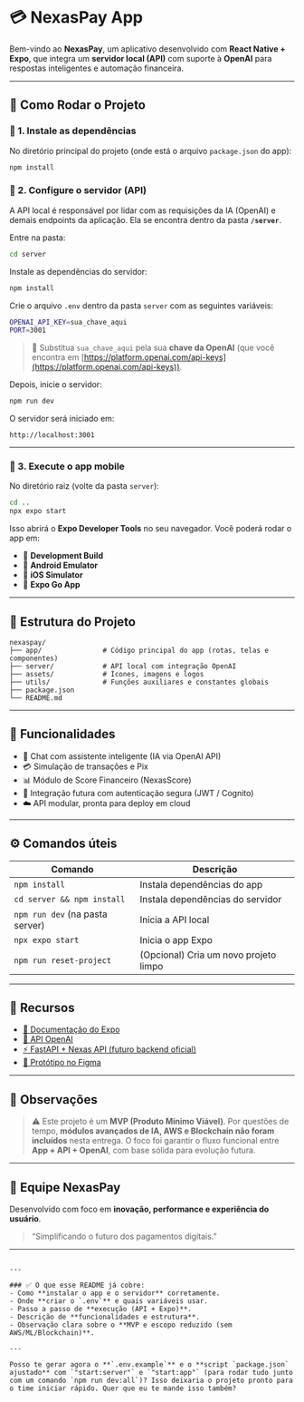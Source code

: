 
# 💳 NexasPay App

Bem-vindo ao **NexasPay**, um aplicativo desenvolvido com **React Native + Expo**, que integra um **servidor local (API)** com suporte à **OpenAI** para respostas inteligentes e automação financeira.

---

## 🚀 Como Rodar o Projeto

### 🧩 1. Instale as dependências

No diretório principal do projeto (onde está o arquivo `package.json` do app):

```bash
npm install
````

### 🧠 2. Configure o servidor (API)

A API local é responsável por lidar com as requisições da IA (OpenAI) e demais endpoints da aplicação.
Ela se encontra dentro da pasta **`/server`**.

Entre na pasta:

```bash
cd server
```

Instale as dependências do servidor:

```bash
npm install
```

Crie o arquivo `.env` dentro da pasta `server` com as seguintes variáveis:

```bash
OPENAI_API_KEY=sua_chave_aqui
PORT=3001
```

> 🔑 Substitua `sua_chave_aqui` pela sua **chave da OpenAI** (que você encontra em [https://platform.openai.com/api-keys](https://platform.openai.com/api-keys)).

Depois, inicie o servidor:

```bash
npm run dev
```

O servidor será iniciado em:

```
http://localhost:3001
```

---

### 📱 3. Execute o app mobile

No diretório raiz (volte da pasta `server`):

```bash
cd ..
npx expo start
```

Isso abrirá o **Expo Developer Tools** no seu navegador.
Você poderá rodar o app em:

* 🧪 **Development Build**
* 🤖 **Android Emulator**
* 🍏 **iOS Simulator**
* 📱 **Expo Go App**

---

## 🧰 Estrutura do Projeto

```
nexaspay/
├── app/               # Código principal do app (rotas, telas e componentes)
├── server/            # API local com integração OpenAI
├── assets/            # Ícones, imagens e logos
├── utils/             # Funções auxiliares e constantes globais
├── package.json
└── README.md
```

---

## 🧠 Funcionalidades

* 💬 Chat com assistente inteligente (IA via OpenAI API)
* 💳 Simulação de transações e Pix
* 📊 Módulo de Score Financeiro (NexasScore)
* 🔐 Integração futura com autenticação segura (JWT / Cognito)
* ☁️ API modular, pronta para deploy em cloud

---

## ⚙️ Comandos úteis

| Comando                         | Descrição                             |
| ------------------------------- | ------------------------------------- |
| `npm install`                   | Instala dependências do app           |
| `cd server && npm install`      | Instala dependências do servidor      |
| `npm run dev` (na pasta server) | Inicia a API local                    |
| `npx expo start`                | Inicia o app Expo                     |
| `npm run reset-project`         | (Opcional) Cria um novo projeto limpo |

---

## 🔗 Recursos

* [📘 Documentação do Expo](https://docs.expo.dev/)
* [🧠 API OpenAI](https://platform.openai.com/docs)
* [⚡ FastAPI + Nexas API (futuro backend oficial)](https://github.com/NexasPay/api-nexaspay)
* [📱 Protótipo no Figma](https://www.figma.com/proto/5DCAR8BqB7s7Jp6hkWmdLi/NexasPay---App?node-id=1-2&starting-point-node-id=19%3A85&t=4Rlj2TpCnDiMLj8I-1)

---

## 🧩 Observações

> ⚠️ Este projeto é um **MVP (Produto Mínimo Viável)**.
> Por questões de tempo, **módulos avançados de IA, AWS e Blockchain não foram incluídos** nesta entrega.
> O foco foi garantir o fluxo funcional entre **App + API + OpenAI**, com base sólida para evolução futura.

---

## 🧡 Equipe NexasPay

Desenvolvido com foco em **inovação, performance e experiência do usuário**.

> “Simplificando o futuro dos pagamentos digitais.”

---

```

---

### ✅ O que esse README já cobre:
- Como **instalar o app e o servidor** corretamente.  
- Onde **criar o `.env`** e quais variáveis usar.  
- Passo a passo de **execução (API + Expo)**.  
- Descrição de **funcionalidades e estrutura**.  
- Observação clara sobre o **MVP e escopo reduzido (sem AWS/ML/Blockchain)**.

---

Posso te gerar agora o **`.env.example`** e o **script `package.json` ajustado** com `"start:server"` e `"start:app"` (para rodar tudo junto com um comando `npm run dev:all`)? Isso deixaria o projeto pronto para o time iniciar rápido. Quer que eu te mande isso também?
```
